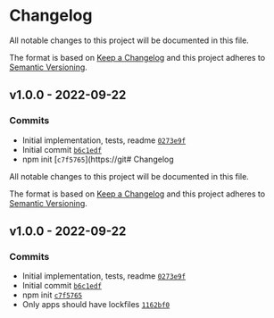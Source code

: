 # Changelog

All notable changes to this project will be documented in this file.

The format is based on [Keep a Changelog](https://keepachangelog.com/en/1.0.0/)
and this project adheres to [Semantic Versioning](https://semver.org/spec/v2.0.0.html).

## v1.0.0 - 2022-09-22

### Commits

- Initial implementation, tests, readme [`0273e9f`](https://github.com/ljharb/safe-regex-test/commit/0273e9f96f4b09df413523f4faacc8ae9ac5e6cb)
- Initial commit [`b6c1edf`](https://github.com/ljharb/safe-regex-test/commit/b6c1edf740e6105fb71c34c1c69fadd837e8f7ab)
- npm init [`c7f5765`](https://git# Changelog

All notable changes to this project will be documented in this file.

The format is based on [Keep a Changelog](https://keepachangelog.com/en/1.0.0/)
and this project adheres to [Semantic Versioning](https://semver.org/spec/v2.0.0.html).

## v1.0.0 - 2022-09-22

### Commits

- Initial implementation, tests, readme [`0273e9f`](https://github.com/ljharb/safe-regex-test/commit/0273e9f96f4b09df413523f4faacc8ae9ac5e6cb)
- Initial commit [`b6c1edf`](https://github.com/ljharb/safe-regex-test/commit/b6c1edf740e6105fb71c34c1c69fadd837e8f7ab)
- npm init [`c7f5765`](https://github.com/ljharb/safe-regex-test/commit/c7f576580607b16458b5a16e6bfa3b639e49c6bd)
- Only apps should have lockfiles [`1162bf0`](https://github.com/ljharb/safe-regex-test/commit/1162bf011835040f7e2c9936734294b2d98536bf)
